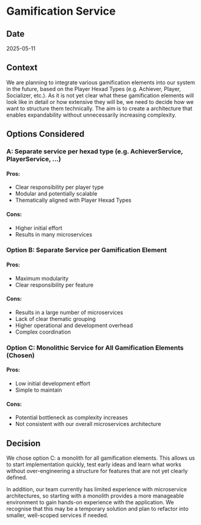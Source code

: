 # Gamification Service
## Date
2025-05-11
## Context
We are planning to integrate various gamification elements into our system in the future, based on the Player Hexad Types (e.g. Achiever, Player, Socializer, etc.).
As it is not yet clear what these gamification elements will look like in detail or how extensive they will be, we need to decide how we want to structure them technically. The aim is to create a architecture that enables expandability without unnecessarily increasing complexity.
## Options Considered
### A: Separate service per hexad type (e.g. AchieverService, PlayerService, ...)
#### Pros:
- Clear responsibility per player type
- Modular and potentially scalable
- Thematically aligned with Player Hexad Types
#### Cons: 
- Higher initial effort
- Results in many microservices
### Option B: Separate Service per Gamification Element
#### Pros: 
- Maximum modularity
- Clear responsibility per feature
#### Cons:
- Results in a large number of microservices
- Lack of clear thematic grouping
- Higher operational and development overhead
- Complex coordination
### Option C: Monolithic Service for All Gamification Elements (Chosen)
#### Pros:
- Low initial development effort
- Simple to maintain
#### Cons:
- Potential bottleneck as complexity increases
- Not consistent with our overall microservices architecture
## Decision
We chose option C: a monolith for all gamification elements.
This allows us to start implementation quickly, test early ideas and learn what works without over-engineering a structure for features that are not yet clearly defined.

In addition, our team currently has limited experience with microservice architectures, so starting with a monolith provides a more manageable environment to gain hands-on experience with the application.
We recognise that this may be a temporary solution and plan to refactor into smaller, well-scoped services if needed.
